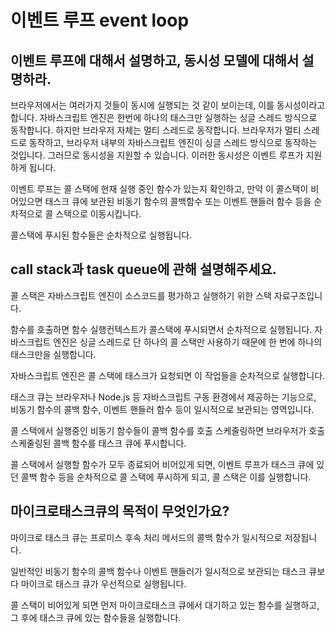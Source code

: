 # 이벤트 루프 event loop

## 이벤트 루프에 대해서 설명하고, 동시성 모델에 대해서 설명하라.

브라우저에서는 여러가지 것들이 동시에 실행되는 것 같이 보이는데, 이를 동시성이라고 합니다. 자바스크립트 엔진은 한번에 하나의 태스크만 실행하는 싱글 스레드 방식으로 동작합니다. 하지만 브라우저 자체는 멀티 스레드로 동작합니다. 브라우저가 멀티 스레드로 동작하고, 브라우저 내부의 자바스크립트 엔진이 싱글 스레드 방식으로 동작하는 것입니다. 그러므로 동시성을 지원할 수 있습니다. 이러한 동시성은 이벤트 루프가 지원하게 됩니다.

이벤트 루프는 콜 스택에 현재 실행 중인 함수가 있는지 확인하고, 만약 이 콜스택이 비어있으면 태스크 큐에 보관된 비동기 함수의 콜백함수 또는 이벤트 핸들러 함수 등을 순차적으로 콜 스택으로 이동시킵니다.

콜스택에 푸시된 함수들은 순차적으로 실행됩니다.

## call stack과 task queue에 관해 설명해주세요.

콜 스택은 자바스크립트 엔진이 소스코드를 평가하고 실행하기 위한 스택 자료구조입니다.

함수를 호출하면 함수 실행컨텍스트가 콜스택에 푸시되면서 순차적으로 실행됩니다. 자바스크립트 엔진은 싱글 스레드로 단 하나의 콜 스택만 사용하기 때문에 한 번에 하나의 태스크만을 실행합니다.

자바스크립트 엔진은 콜 스택에 태스크가 요청되면 이 작업들을 순차적으로 실행합니다.

태스크 큐는 브라우저나 Node.js 등 자바스크립트 구동 환경에서 제공하는 기능으로, 비동기 함수의 콜백 함수, 이벤트 핸들러 함수 등이 일시적으로 보관되는 영역입니다.

콜 스택에서 실행중인 비동기 함수들이 콜백 함수를 호출 스케줄링하면 브라우저가 호출 스케줄링된 콜백 함수를 태스크 큐에 푸시합니다.

콜 스택에서 실행할 함수가 모두 종료되어 비어있게 되면, 이벤트 루프가 태스크 큐에 있던 콜백 함수 등을 순차적으로 콜 스택에 푸시하게 되고, 콜 스택은 이를 실행합니다.

## 마이크로태스크큐의 목적이 무엇인가요?

마이크로 태스크 큐는 프로미스 후속 처리 메서드의 콜백 함수가 일시적으로 저장됩니다.

일반적인 비동기 함수의 콜백 함수나 이벤트 핸들러가 일시적으로 보관되는 태스크 큐보다 마이크로 태스크 큐가 우선적으로 실행됩니다.

콜 스택이 비어있게 되면 먼저 마이크로태스크 큐에서 대기하고 있는 함수를 실행하고, 그 후에 태스크 큐에 있는 함수들을 실행합니다.
